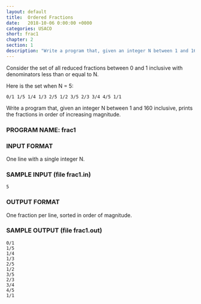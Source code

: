 ```yaml
---
layout: default
title:  Ordered Fractions
date:   2018-10-06 0:00:00 +0000
categories: USACO
short: frac1
chapter: 2
section: 1
description: "Write a program that, given an integer N between 1 and 160 inclusive, prints the fractions in order of increasing magnitude with a denominator less than or equal to N."
---
```


Consider the set of all reduced fractions between 0 and 1 inclusive with denominators less than or equal to N.

Here is the set when N = 5:

```none
0/1 1/5 1/4 1/3 2/5 1/2 3/5 2/3 3/4 4/5 1/1
```

Write a program that, given an integer N between 1 and 160 inclusive, prints the fractions in order of increasing magnitude.

### PROGRAM NAME: frac1

### INPUT FORMAT

One line with a single integer N.

### SAMPLE INPUT (file frac1.in)

```none
5
```

### OUTPUT FORMAT

One fraction per line, sorted in order of magnitude.

### SAMPLE OUTPUT (file frac1.out)

```none
0/1
1/5
1/4
1/3
2/5
1/2
3/5
2/3
3/4
4/5
1/1
```